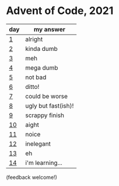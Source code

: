 # Advent of Code, 2021

| day | my answer |
| --- | --- |
| [1](src/days/day1.clj) | alright |
| [2](src/days/day2.clj) | kinda dumb |
| [3](src/days/day3.clj) | meh | 
| [4](src/days/day4.clj) | mega dumb | 
| [5](src/days/day5.clj) | not bad | 
| [6](src/days/day6.clj) | ditto! |
| [7](src/days/day7.clj) | could be worse |
| [8](src/days/day8.clj) | ugly but fast(ish)! |
| [9](src/days/day9.clj) | scrappy finish |
| [10](src/days/day10.clj) | aight |
| [11](src/days/day11.clj) | noice |
| [12](src/days/day12.clj) | inelegant |
| [13](src/days/day13.clj) | eh |
| [14](src/days/day14.clj) | i'm learning... |

(feedback welcome!)
